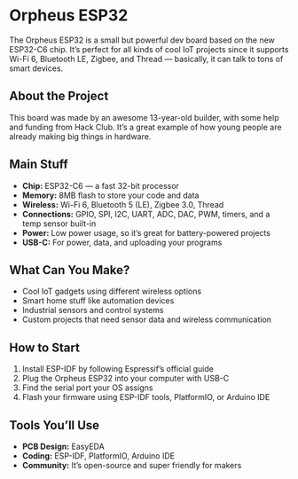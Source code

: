 # Orpheus ESP32

The Orpheus ESP32 is a small but powerful dev board based on the new ESP32-C6 chip. It’s perfect for all kinds of cool IoT projects since it supports Wi-Fi 6, Bluetooth LE, Zigbee, and Thread — basically, it can talk to tons of smart devices.

## About the Project

This board was made by an awesome 13-year-old builder, with some help and funding from Hack Club. It’s a great example of how young people are already making big things in hardware.

## Main Stuff

- **Chip:** ESP32-C6 — a fast 32-bit processor  
- **Memory:** 8MB flash to store your code and data  
- **Wireless:** Wi-Fi 6, Bluetooth 5 (LE), Zigbee 3.0, Thread  
- **Connections:** GPIO, SPI, I2C, UART, ADC, DAC, PWM, timers, and a temp sensor built-in  
- **Power:** Low power usage, so it’s great for battery-powered projects  
- **USB-C:** For power, data, and uploading your programs  

## What Can You Make?

- Cool IoT gadgets using different wireless options  
- Smart home stuff like automation devices  
- Industrial sensors and control systems  
- Custom projects that need sensor data and wireless communication  

## How to Start

1. Install ESP-IDF by following Espressif’s official guide  
2. Plug the Orpheus ESP32 into your computer with USB-C  
3. Find the serial port your OS assigns  
4. Flash your firmware using ESP-IDF tools, PlatformIO, or Arduino IDE  

## Tools You’ll Use

- **PCB Design:** EasyEDA  
- **Coding:** ESP-IDF, PlatformIO, Arduino IDE  
- **Community:** It’s open-source and super friendly for makers  

